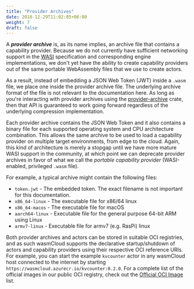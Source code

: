 ```yaml
---
title: "Provider Archives"
date: 2018-12-29T11:02:05+06:00
weight: 7
draft: false
---
```


A **_provider archive_** is, as its name implies, an archive file that contains a capability provider. Because we do not currently have sufficient networking support in the [WASI](https://wasi.dev/) specification and corresponding engine implementations, we don't yet have the ability to create capability providers out of the same portable WebAssembly files that we use to create actors.

As a result, instead of embedding a JSON Web Token (JWT) inside a `.wasm` file, we place one inside the provider archive file. The underlying archive format of the file is not relevant to the documentation here. As long as you're interacting with provider archives using the [provider-archive](https://crates.io/crates/provider-archive) crate, then that API is guaranteed to work going forward regardless of the underlying compression implementation.

Each provider archive contains the JSON Web Token and it also contains a binary file for each supported operating system and CPU architecture combination. This allows the same archive to be used to load a capability provider on multiple target environments, from edge to the cloud. Again, this kind of architecture is merely a stopgap until we have more mature WASI support in the community, at which point we can deprecate provider archives in favor of what we call the _portable capability provider_ (WASI-enabled, privileged `.wasm` file).

For example, a typical archive might contain the following files:

* `token.jwt` - The embedded token. The exact filename is not important for this documentation.
* `x86_64-linux` - The executable file for x86/64 linux
* `x86_64-macos` - The executable file for macOS
* `aarch64-linux` - Executable file for the general purpose 64-bit ARM using Linux
* `armv7-linux` - Executable file for armv7 (e.g. RasPi) linux

Both provider archives and actors can be stored in suitable OCI registries, and as such wasmCloud supports the declarative startup/shutdown of actors and capability providers using their respective OCI reference URIs. For example, you can start the example `kvcounter` actor in any wasmCloud host connected to the internet by starting `https://wasmcloud.azurecr.io/kvcounter:0.2.0`. For a complete list of the official images in our public OCI registry, check out the [Official OCI Image](../../official-oci) list.
